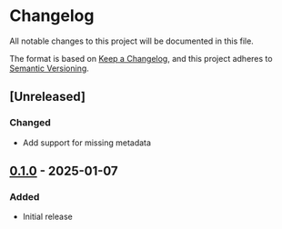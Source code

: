 # Changelog

All notable changes to this project will be documented in this file.

The format is based on [Keep a Changelog](https://keepachangelog.com/en/1.1.0/),
and this project adheres to [Semantic Versioning](https://semver.org/spec/v2.0.0.html).

## [Unreleased]

### Changed
- Add support for missing metadata

## [0.1.0] - 2025-01-07

### Added
- Initial release

[0.1.0]: https://github.com/MaterialsPhysicsANU/anu_ctlab_qemscan_bse_to_zarr3/releases/tag/v0.1.0

